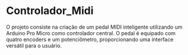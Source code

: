 # Controlador_Midi
O projeto consiste na criação de um pedal MIDI inteligente utilizando um Arduino Pro Micro como controlador central. O pedal é equipado com quatro encoders e um potenciômetro, proporcionando uma interface versátil para o usuário.
